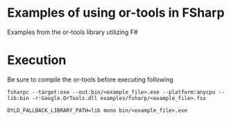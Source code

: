 # Examples of using or-tools in FSharp

Examples from the or-tools library utilizing F#


# Execution
Be sure to compile the or-tools before executing following
```shell
fsharpc --target:exe --out:bin/<example_file>.exe --platform:anycpu --lib:bin -r:Google.OrTools.dll examples/fsharp/<example_file>.fsx

DYLD_FALLBACK_LIBRARY_PATH=lib mono bin/<example_file>.exe

```